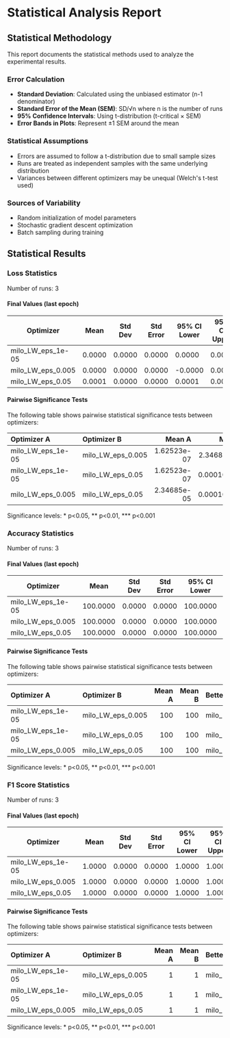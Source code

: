 # Statistical Analysis Report

## Statistical Methodology

This report documents the statistical methods used to analyze the experimental results.

### Error Calculation

- **Standard Deviation**: Calculated using the unbiased estimator (n-1 denominator)
- **Standard Error of the Mean (SEM)**: SD/√n where n is the number of runs
- **95% Confidence Intervals**: Using t-distribution (t-critical × SEM)
- **Error Bands in Plots**: Represent ±1 SEM around the mean

### Statistical Assumptions

- Errors are assumed to follow a t-distribution due to small sample sizes
- Runs are treated as independent samples with the same underlying distribution
- Variances between different optimizers may be unequal (Welch's t-test used)

### Sources of Variability

- Random initialization of model parameters
- Stochastic gradient descent optimization
- Batch sampling during training

## Statistical Results

### Loss Statistics

Number of runs: 3

#### Final Values (last epoch)

| Optimizer | Mean | Std Dev | Std Error | 95% CI Lower | 95% CI Upper |
|-----------|------|---------|-----------|--------------|-------------|
| milo_LW_eps_1e-05 | 0.0000 | 0.0000 | 0.0000 | 0.0000 | 0.0000 |
| milo_LW_eps_0.005 | 0.0000 | 0.0000 | 0.0000 | -0.0000 | 0.0000 |
| milo_LW_eps_0.05 | 0.0001 | 0.0000 | 0.0000 | 0.0001 | 0.0001 |

#### Pairwise Significance Tests

The following table shows pairwise statistical significance tests between optimizers:

| Optimizer A      | Optimizer B      |      Mean A |      Mean B | Better           |    p-value | Significant   | Metric     |
|:-----------------|:-----------------|------------:|------------:|:-----------------|-----------:|:--------------|:-----------|
| milo_LW_eps_1e-05 | milo_LW_eps_0.005 | 1.62523e-07 | 2.34685e-05 | milo_LW_eps_1e-05 | 0.0557979  |               | final_loss |
| milo_LW_eps_1e-05 | milo_LW_eps_0.05  | 1.62523e-07 | 0.000103614 | milo_LW_eps_1e-05 | 0.00841501 | **            | final_loss |
| milo_LW_eps_0.005 | milo_LW_eps_0.05  | 2.34685e-05 | 0.000103614 | milo_LW_eps_0.005 | 0.00408578 | **            | final_loss |

Significance levels: * p<0.05, ** p<0.01, *** p<0.001

### Accuracy Statistics

Number of runs: 3

#### Final Values (last epoch)

| Optimizer | Mean | Std Dev | Std Error | 95% CI Lower | 95% CI Upper |
|-----------|------|---------|-----------|--------------|-------------|
| milo_LW_eps_1e-05 | 100.0000 | 0.0000 | 0.0000 | 100.0000 | 100.0000 |
| milo_LW_eps_0.005 | 100.0000 | 0.0000 | 0.0000 | 100.0000 | 100.0000 |
| milo_LW_eps_0.05 | 100.0000 | 0.0000 | 0.0000 | 100.0000 | 100.0000 |

#### Pairwise Significance Tests

The following table shows pairwise statistical significance tests between optimizers:

| Optimizer A      | Optimizer B      |   Mean A |   Mean B | Better           |   p-value | Significant   | Metric         |
|:-----------------|:-----------------|---------:|---------:|:-----------------|----------:|:--------------|:---------------|
| milo_LW_eps_1e-05 | milo_LW_eps_0.005 |      100 |      100 | milo_LW_eps_0.005 |       nan |               | final_accuracy |
| milo_LW_eps_1e-05 | milo_LW_eps_0.05  |      100 |      100 | milo_LW_eps_0.05  |       nan |               | final_accuracy |
| milo_LW_eps_0.005 | milo_LW_eps_0.05  |      100 |      100 | milo_LW_eps_0.05  |       nan |               | final_accuracy |

Significance levels: * p<0.05, ** p<0.01, *** p<0.001

### F1 Score Statistics

Number of runs: 3

#### Final Values (last epoch)

| Optimizer | Mean | Std Dev | Std Error | 95% CI Lower | 95% CI Upper |
|-----------|------|---------|-----------|--------------|-------------|
| milo_LW_eps_1e-05 | 1.0000 | 0.0000 | 0.0000 | 1.0000 | 1.0000 |
| milo_LW_eps_0.005 | 1.0000 | 0.0000 | 0.0000 | 1.0000 | 1.0000 |
| milo_LW_eps_0.05 | 1.0000 | 0.0000 | 0.0000 | 1.0000 | 1.0000 |

#### Pairwise Significance Tests

The following table shows pairwise statistical significance tests between optimizers:

| Optimizer A      | Optimizer B      |   Mean A |   Mean B | Better           |   p-value | Significant   | Metric         |
|:-----------------|:-----------------|---------:|---------:|:-----------------|----------:|:--------------|:---------------|
| milo_LW_eps_1e-05 | milo_LW_eps_0.005 |        1 |        1 | milo_LW_eps_0.005 |       nan |               | final_f1_score |
| milo_LW_eps_1e-05 | milo_LW_eps_0.05  |        1 |        1 | milo_LW_eps_0.05  |       nan |               | final_f1_score |
| milo_LW_eps_0.005 | milo_LW_eps_0.05  |        1 |        1 | milo_LW_eps_0.05  |       nan |               | final_f1_score |

Significance levels: * p<0.05, ** p<0.01, *** p<0.001


